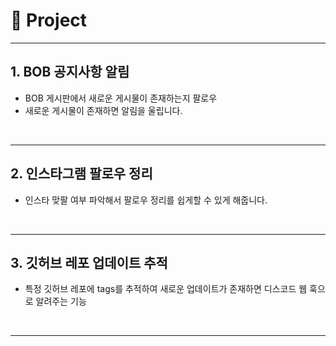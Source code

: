 # 📁 Project
---

## 1. BOB 공지사항 알림 
- BOB 게시판에서 새로운 게시물이 존재하는지 팔로우
- 새로운 게시물이 존재하면 알림을 울립니다. 
<br>

---  
## 2. 인스타그램 팔로우 정리
- 인스타 맞팔 여부 파악해서 팔로우 정리를 쉽게할 수 있게 해줍니다.
<br>

---
## 3. 깃허브 레포 업데이트 추적
- 특정 깃허브 레포에 tags를 추적하여 새로운 업데이트가 존재하면 디스코드 웹 훅으로 알려주는 기능 
<br>

--- 
